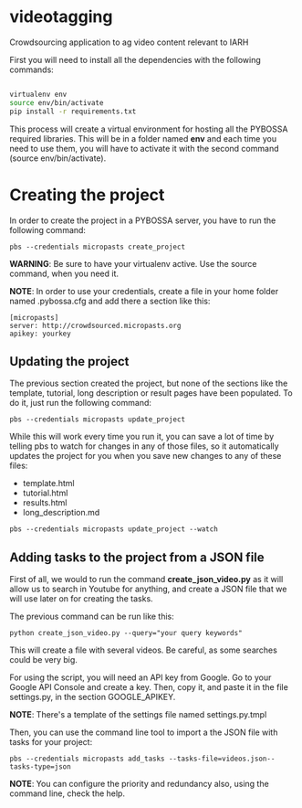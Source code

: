 # videotagging
Crowdsourcing application to ag video content relevant to IARH 

First you will need to install all the dependencies with the following commands:

```bash

virtualenv env
source env/bin/activate
pip install -r requirements.txt
```

This process will create a virtual environment for hosting all the PYBOSSA required libraries. This will be in a folder named **env** and each time you need to use them, you will have to activate it with the second command (source env/bin/activate).

# Creating the project

In order to create the project in a PYBOSSA server, you have to run the following command:

```
pbs --credentials micropasts create_project
```

**WARNING**: Be sure to have your virtualenv active. Use the source command, when you need it.


**NOTE**: In order to use your credentials, create a file in your home folder named .pybossa.cfg and add there a section like this:

```
[micropasts]
server: http://crowdsourced.micropasts.org
apikey: yourkey

```

## Updating the project

The previous section created the project, but none of the sections like the template, tutorial, long description or result pages have been populated. To do it, just run the following command:

```
pbs --credentials micropasts update_project
```

While this will work every time you run it, you can save a lot of time by telling pbs to watch for changes in any of those files, so it automatically updates the project for you when you save new changes to any of these files:

*  template.html
*  tutorial.html
*  results.html
*  long_description.md

```
pbs --credentials micropasts update_project --watch
```

## Adding tasks to the project from a JSON file

First of all, we would to run the command **create_json_video.py** as it will allow us to search in Youtube for anything, and create a JSON file that we will use later on for creating the tasks.

The previous command can be run like this:

```
python create_json_video.py --query="your query keywords"

```

This will create a file with several videos. Be careful, as some searches could be very big.

For using the script, you will need an API key from Google. Go to your Google API Console and create a key. Then, copy it, and paste it in the file settings.py, in the section GOOGLE_APIKEY. 

**NOTE**: There's a template of the settings file named settings.py.tmpl

Then, you can use the command line tool to import a the JSON file with tasks for your project:

```
pbs --credentials micropasts add_tasks --tasks-file=videos.json--tasks-type=json

```

**NOTE**: You can configure the priority and redundancy also, using the command line, check the help.
